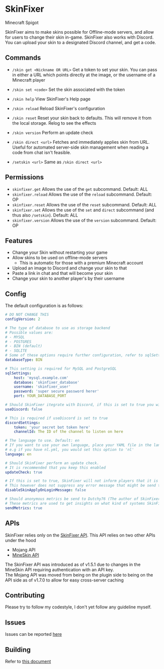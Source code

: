 # SkinFixer
Minecraft Spigot

SkinFixer aims to make skins possible for Offline-mode servers, and allow for users to change their skin in-game.
SkinFixer also works with Discord. You can upload your skin to a designated Discord channel, and get a code.

## Commands
- `/skin get <Nickname OR URL>` Get a token to set your skin. You can pass in either a URL which points directly at the image, or the username of a Minecraft player
- `/skin set <code>` Set the skin associated with the token
- `/skin help` View SkinFixer's Help page
- `/skin reload` Reload SkinFixer's configuration
- `/skin reset` Reset your skin back to defaults. This will remove it from the local storage. Relog to see the effects
- `/skin version` Perform an update check
- `/skin direct <url>` Fetches and immediately applies skin from URL. Useful for automated server-side skin management when reading a code from chat isn't feasible. 


- `/setskin <url>` Same as `/skin direct <url>`

## Permissions
- `skinfixer.get` Allows the use of the `get` subcommand. Default: ALL
- `skinfixer.reload` Allows the use of the `reload` subcommand. Default: OP
- `skinfixer.reset` Allows the use of the `reset` subcommand. Default: ALL
- `skinfixer.set` Allows the use of the `set` and `direct` subcommand (and thus also `/setskin`). Default: ALL
- `skinfixer.version` Allows the use of the `version` subcommand. Default: OP

## Features
- Change your Skin without restarting your game
- Allow skins to be used on offline-mode servers
    - This is automatic for those with a premium Minecraft account
- Upload an image to Discord and change your skin to that
- Paste a link in chat and that will become your skin
- Change your skin to another player's by their username

## Config
The default configuration is as follows:
```yaml
# DO NOT CHANGE THIS
configVersion: 2

# The type of database to use as storage backend
# Possible values are:
# - MYSQL
# - POSTGRES
# - BIN (default)
# - SQLITE
# Some of these options require further configuration, refer to sqlSettings
databaseType: BIN

# This setting is required for MySQL and PostgreSQL
sqlSettings:
    host: 'mysql.example.com'
    database: 'skinfixer_database'
    username: 'skinfixer_user'
    password: 'super secure password herer'
    port: YOUR_DATABASE_PORT

# Should SkinFixer itegrate with Discord, if this is set to true you will need to configure discordSettigns
useDiscord: false

# This is required if useDiscord is set to true
discordSettings:
    token: 'your secret bot token here'
    channelId: The ID of the channel to listen on here

# The language to use. Default: en
# If you want to use your own language, place your YAML file in the langs/ directory
# e.g if you have nl.yml, you would set this option to 'nl'
language: en

# Should SkinFixer perform an update check.
# It is recommended that you keep this enabled
updateCheck: true

# If this is set to true, SkinFixer will not inform players that it is changing their skin when they log in
# This however does not suppress any error message that might be send to the player
disableSkinApplyOnLoginMessage: false

# Should anonymous metrics be send to Dutchy76 (The author of SkinFixer)
# These metrics are used to get insights on what kind of systems SkinFixer is running
sendMetrics: true
```

## APIs
SkinFixer relies only on the [SkinFixer API](https://github.com/TobiasDeBruijn/SkinFixer-API). This API relies on two other APIs under the hood
- Mojang API
- [MineSkin API](https://github.com/MineSkin/api.mineskin.org)

The SkinFixer API was introduced as of v1.5.1 due to changes in the MineSkin API requiring authentication with an API key.  
The Mojang API was moved from being on the plugin side to being on the API side as of v1.7.0 to allow for easy cross-server caching

## Contributing
Please try to follow my codestyle, I don't yet follow any guideline myself.

## Issues
Issues can be reported [here](https://github.com/TobiasDeBruijn/SkinFixer/issues)

## Building
Refer to [this document](BUILDING.md)
